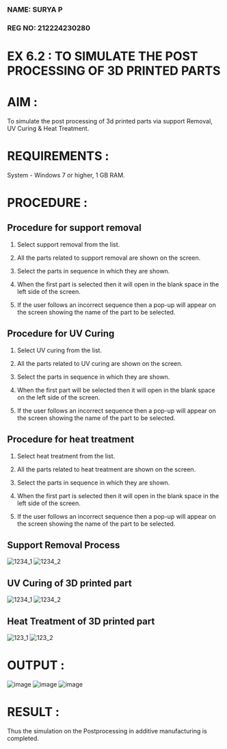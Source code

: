 ### NAME: SURYA P <br>
### REG NO: 212224230280

# EX 6.2 : TO SIMULATE THE POST PROCESSING OF 3D PRINTED PARTS

# AIM :
To simulate the post processing of 3d printed parts via support Removal, UV Curing & Heat Treatment.

# REQUIREMENTS :

System - Windows 7 or higher, 1 GB RAM.

# PROCEDURE :

## Procedure for support removal

1.	Select support removal from the list.

2.	All the parts related to support removal are shown on the screen.

3.	Select the parts in sequence in which they are shown.

4.	When the first part is selected then it will open in the blank space in the left side of the screen.

5.	If the user follows an incorrect sequence then a pop-up will appear on the screen showing the name of the part to be selected.

## Procedure for UV Curing

1.	Select UV curing from the list.

2.	All the parts related to UV curing are shown on the screen.

3.	Select the parts in sequence in which they are shown.

4.	When the first part will be selected then it will open in the blank space on the left side of the screen.

5.	If the user follows an incorrect sequence then a pop-up will appear on the screen showing the name of the part to be selected.

## Procedure for heat treatment

1.	Select heat treatment from the list.

2.	All the parts related to heat treatment are shown on the screen.

3.	Select the parts in sequence in which they are shown.

4.	When the first part is selected then it will open in the blank space in the left side of the screen.

5.	If the user follows an incorrect sequence then a pop-up will appear on the screen showing the name of the part to be selected.


## Support Removal Process
![1234_1](https://github.com/Sellakumar1987/Ex.No.9---SIMULATION-OF-POST--PROCESSING-IN-ADDITIVE-MANUFACTURING/assets/113594316/772fb2a3-62b2-4654-8777-d06c89da300e)
![1234_2](https://github.com/Sellakumar1987/Ex.No.9---SIMULATION-OF-POST--PROCESSING-IN-ADDITIVE-MANUFACTURING/assets/113594316/54ddd8f1-cf4e-4812-9573-129f16839b59)

## UV Curing of 3D printed part
![1234_1](https://github.com/Sellakumar1987/Ex.No.9---SIMULATION-OF-POST--PROCESSING-IN-ADDITIVE-MANUFACTURING/assets/113594316/b8aaa899-f319-4192-9dd7-126717137bfd)
![1234_2](https://github.com/Sellakumar1987/Ex.No.9---SIMULATION-OF-POST--PROCESSING-IN-ADDITIVE-MANUFACTURING/assets/113594316/5fa69c3d-4e61-4226-b2ad-b0765c0cd498)

## Heat Treatment of 3D printed part
![123_1](https://github.com/Sellakumar1987/Ex.No.9---SIMULATION-OF-POST--PROCESSING-IN-ADDITIVE-MANUFACTURING/assets/113594316/22c2fbe1-2159-46bf-b6aa-d7704484aa8a)
![123_2](https://github.com/Sellakumar1987/Ex.No.9---SIMULATION-OF-POST--PROCESSING-IN-ADDITIVE-MANUFACTURING/assets/113594316/2801d001-e6cd-4b6c-9d5f-712067d3bc3c)

# OUTPUT :

![image](https://github.com/user-attachments/assets/65a94371-7a16-45f7-9739-2c601913e5b6)
![image](https://github.com/user-attachments/assets/f2077b44-79b3-4ceb-851c-578c2fab7f8a)
![image](https://github.com/user-attachments/assets/0b56338b-f660-446d-a26c-5feaacd7b655)

# RESULT :
Thus the simulation on the Postprocessing in additive manufacturing is completed.
